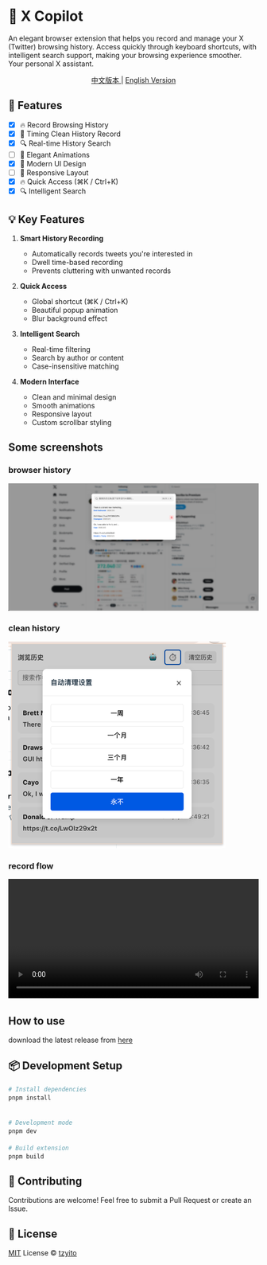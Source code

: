 # 🌟 X Copilot

An elegant browser extension that helps you record and manage your X (Twitter) browsing history. Access quickly through keyboard shortcuts, with intelligent search support, making your browsing experience smoother. Your personal X assistant.

<div align="center">
    <a href="./README.zh-CN.md">
        中文版本
    </a>
    |
    <a href="./README.en-US.md">
        English Version
    </a>
</div>

## 🚀 Features

- [x] 🔥 Record Browsing History
- [x] 🎯 Timing Clean History Record
- [x] 🔍 Real-time History Search
- [ ] 💫 Elegant Animations
- [x] 🌈 Modern UI Design
- [ ] 📱 Responsive Layout
- [x] 🔥 Quick Access (⌘K / Ctrl+K)
- [x] 🔍 Intelligent Search

## 💡 Key Features

1. **Smart History Recording**

   - Automatically records tweets you're interested in
   - Dwell time-based recording
   - Prevents cluttering with unwanted records

2. **Quick Access**

   - Global shortcut (⌘K / Ctrl+K)
   - Beautiful popup animation
   - Blur background effect

3. **Intelligent Search**

   - Real-time filtering
   - Search by author or content
   - Case-insensitive matching

4. **Modern Interface**
   - Clean and minimal design
   - Smooth animations
   - Responsive layout
   - Custom scrollbar styling

## Some screenshots

### browser history

![image](./public/screenshots/history.png)

### clean history

![image](./public/screenshots/clean_history.png)

### record flow

<video src="./public/screenshots/video.mp4" width="100%" height="240" controls></video>

## How to use

download the latest release from [here](https://github.com/Tzyito/x-copilot/releases)

## 📦 Development Setup

```bash
# Install dependencies
pnpm install


# Development mode
pnpm dev

# Build extension
pnpm build
```

## 🤝 Contributing

Contributions are welcome! Feel free to submit a Pull Request or create an Issue.

## 📄 License

[MIT](./LICENSE) License © [tzyito](https://github.com/tzyito)
